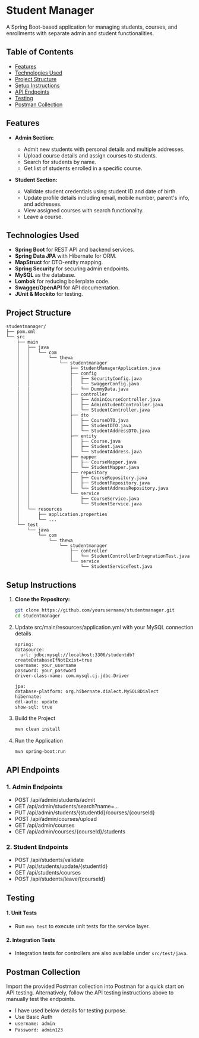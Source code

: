 # Student Manager

A Spring Boot-based application for managing students, courses, and enrollments with separate admin and student
functionalities.

## Table of Contents

- [Features](#features)
- [Technologies Used](#technologies-used)
- [Project Structure](#project-structure)
- [Setup Instructions](#setup-instructions)
- [API Endpoints](#api-endpoints)
- [Testing](#testing)
- [Postman Collection](#postman-collection)

## Features

- **Admin Section:**
    - Admit new students with personal details and multiple addresses.
    - Upload course details and assign courses to students.
    - Search for students by name.
    - Get list of students enrolled in a specific course.

- **Student Section:**
    - Validate student credentials using student ID and date of birth.
    - Update profile details including email, mobile number, parent's info, and addresses.
    - View assigned courses with search functionality.
    - Leave a course.

## Technologies Used

- **Spring Boot** for REST API and backend services.
- **Spring Data JPA** with Hibernate for ORM.
- **MapStruct** for DTO-entity mapping.
- **Spring Security** for securing admin endpoints.
- **MySQL** as the database.
- **Lombok** for reducing boilerplate code.
- **Swagger/OpenAPI** for API documentation.
- **JUnit & Mockito** for testing.

## Project Structure

```plaintext
studentmanager/
├── pom.xml
└── src
    ├── main
    │   ├── java
    │   │   └── com
    │   │       └── thewa
    │   │           └── studentmanager
    │   │               ├── StudentManagerApplication.java         
    │   │               ├── config
    │   │               │   ├── SecurityConfig.java                 
    │   │               │   └── SwaggerConfig.java
    |   |               |   └── DummyData.java                   
    │   │               ├── controller
    │   │               │   ├── AdminCourseController.java          
    │   │               │   ├── AdminStudentController.java         
    │   │               │   └── StudentController.java              
    │   │               ├── dto
    │   │               │   ├── CourseDTO.java                      
    │   │               │   ├── StudentDTO.java                     
    │   │               │   └── StudentAddressDTO.java              
    │   │               ├── entity
    │   │               │   ├── Course.java                         
    │   │               │   ├── Student.java                        
    │   │               │   └── StudentAddress.java
    │   │               ├── mapper
    │   │               │   ├── CourseMapper.java                   
    │   │               │   └── StudentMapper.java                  
    │   │               ├── repository
    │   │               │   ├── CourseRepository.java               
    │   │               │   ├── StudentRepository.java              
    │   │               │   └── StudentAddressRepository.java       
    │   │               └── service
    │   │                   ├── CourseService.java                  
    │   │                   └── StudentService.java                 
    │   └── resources
    │       ├── application.properties                           
    │       └── ...                                              
    └── test
        └── java
            └── com
                └── thewa
                    └── studentmanager
                        ├── controller
                        │   └── StudentControllerIntegrationTest.java
                        └── service
                            └── StudentServiceTest.java                
```

## Setup Instructions

1. **Clone the Repository:**
   ```bash
   git clone https://github.com/yourusername/studentmanager.git
   cd studentmanager

2. Update src/main/resources/application.yml with your MySQL connection details
    ```
   spring:
    datasource:
      url: jdbc:mysql://localhost:3306/studentdb?createDatabaseIfNotExist=true
    username: your_username
    password: your_password
    driver-class-name: com.mysql.cj.jdbc.Driver

    jpa:
    database-platform: org.hibernate.dialect.MySQL8Dialect
    hibernate:
    ddl-auto: update
    show-sql: true
   ```

3. Build the Project
    ```bash
   mvn clean install
4. Run the Application
    ```bash
    mvn spring-boot:run

## API Endpoints

### 1. Admin Endpoints

- POST /api/admin/students/admit
- GET /api/admin/students/search?name=...
- PUT /api/admin/students/{studentId}/courses/{courseId}
- POST /api/admin/courses/upload
- GET /api/admin/courses
- GET /api/admin/courses/{courseId}/students

### 2. Student Endpoints

- POST /api/students/validate
- PUT /api/students/update/{studentId}
- GET /api/students/courses
- POST /api/students/leave/{courseId}

## Testing

#### 1. Unit Tests

- Run `mvn test` to execute unit tests for the service layer.

#### 2. Integration Tests

- Integration tests for controllers are also available under `src/test/java`.

## Postman Collection

Import the provided Postman collection into Postman for a quick start on API testing. Alternatively, follow the
API testing instructions above to manually test the endpoints.
- I have used below details for testing purpose.
- Use Basic Auth 
- `username: admin`
- `Password: admin123`